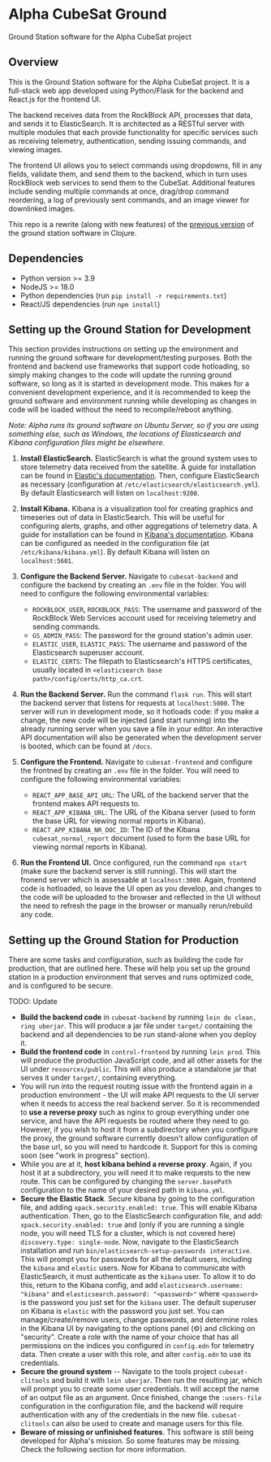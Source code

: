 # Alpha CubeSat Ground
Ground Station software for the Alpha CubeSat project

## Overview
This is the Ground Station software for the Alpha CubeSat project. It is a full-stack web app
developed using Python/Flask for the backend and React.js for the frontend UI.

The backend receives data from the RockBlock API, processes that data, and sends it to ElasticSearch. 
It is architected as a RESTful server with multiple modules that each provide functionality for specific services 
such as receiving telemetry, authentication, sending issuing commands, and viewing images. 

The frontend UI allows you to select commands using dropdowns, fill in any fields, validate them, 
and send them to the backend, which in turn uses RockBlock web services to send them to the CubeSat. 
Additional features include sending multiple commands at once, drag/drop command reordering, 
a log of previously sent commands, and an image viewer for downlinked images.

This repo is a rewrite (along with new features) of the [previous version](https://github.com/Alpha-CubeSat/Alpha-Cubesat-Ground-Clojure) 
of the ground station software in Clojure.

## Dependencies
- Python version >= 3.9
- NodeJS >= 18.0
- Python dependencies (run `pip install -r requirements.txt`)
- React/JS dependencies (run `npm install`)

## Setting up the Ground Station for Development
This section provides instructions on setting up the environment and running the ground software for development/testing purposes.
Both the frontend and backend use frameworks that support code hotloading, so simply making changes to the code will update
the running ground software, so long as it is started in development mode. This makes for a convenient development experience, 
and it is recommended to keep the ground software and environment running while developing as changes in code will be loaded 
without the need to recompile/reboot anything.

*Note: Alpha runs its ground software on Ubuntu Server, so if you are using something else, such as Windows, the locations of Elasticsearch and Kibana configuration files might be elsewhere.*

1. **Install ElasticSearch.**
ElasticSearch is what the ground system uses to store telemetry data received from the satellite. 
A guide for installation can be found in [Elastic's documentation](https://www.elastic.co/guide/en/elasticsearch/reference/current/install-elasticsearch.html). 
Then, configure ElasticSearch as necessary (configuration at `/etc/elasticsearch/elasticsearch.yml`). 
By default Elasticsearch will listen on `localhost:9200`.


2. **Install Kibana.**
Kibana is a visualization tool for creating graphics and timeseries out of data in ElasticSearch. 
This will be useful for configuring alerts, graphs, and other aggregations of telemetry data.
A guide for installation can be found in [Kibana's documentation](https://www.elastic.co/guide/en/kibana/current/install.html). 
Kibana can be configured as needed in the configuration file (at `/etc/kibana/kibana.yml`). 
By default Kibana will listen on `localhost:5601`.  


3. **Configure the Backend Server.**
Navigate to `cubesat-backend` and configure the backend by creating an `.env` file in the folder. You will need to configure the following environmental variables:
    - `ROCKBLOCK_USER`, `ROCKBLOCK_PASS`: The username and password of the RockBlock Web Services account used for receiving telemetry and sending commands.
    - `GS_ADMIN_PASS`: The password for the ground station's admin user.
    - `ELASTIC_USER`, `ELASTIC_PASS`: The username and password of the Elasticsearch superuser account.
    - `ELASTIC_CERTS`: The filepath to Elasticsearch's HTTPS certificates, usually located in `<elasticsearch base path>/config/certs/http_ca.crt`.

4. **Run the Backend Server.**
Run the command `flask run`. This will start the backend server that listens for requests at `localhost:5000`.
The server will run in development mode, so it hotloads code: if you make a change,
the new code will be injected (and start running) into the already running server when you save a file in your editor.
An interactive API documentation will also be generated when the development server is booted, which can be found at `/docs`.  


5. **Configure the Frontend.**
Navigate to `cubesat-frontend` and configure the frontned by creating an `.env` file in the folder. You will need to configure the following environmental variables:
    - `REACT_APP_BASE_API_URL`: The URL of the backend server that the frontend makes API requests to.
    - `REACT_APP_KIBANA_URL`: The URL of the Kibana server (used to form the base URL for viewing normal reports in Kibana).
    - `REACT_APP_KIBANA_NR_DOC_ID`: The ID of the Kibana `cubesat_normal_report` document (used to form the base URL for viewing normal reports in Kibana).

7. **Run the Frontend UI.**
Once configured, run the command `npm start` (make sure the backend server is still running).
This will start the fronend server which is assessable at `localhost:3000`.
Again, frontend code is hotloaded, so leave the UI open as you develop, and changes to the code will be uploaded to the browser and 
reflected in the UI without the need to refresh the page in the browser or manually rerun/rebuild any code.

## Setting up the Ground Station for Production
There are some tasks and configuration, such as building the code for production, that are outlined here. These will help you set up the ground station in a production environment that serves and runs optimized code, and is configured to be secure.

TODO: Update

- **Build the backend code** in `cubesat-backend` by running `lein do clean, ring uberjar`. This will produce a jar file under `target/` containing the backend and all dependencies to be run stand-alone when you deploy it.
- **Build the frontend code** in `control-frontend` by running `lein prod`. This will produce the production JavaScript code, and all other assets for the UI under `resources/public`. This will also produce a standalone jar that serves it under `target/`, containing everything.
- You will run into the request routing issue with the frontend again in a production environment - the UI will make API requests to the UI server when it needs to access the real backend server. So it is recommended to **use a reverse proxy** such as nginx to group everything under one service, and have the API requests be routed where they need to go. However, if you wish to host it from a subdirectory when you configure the proxy, the ground software currently doesn't allow configuration of the base url, so you will need to hardcode it. Support for this is coming soon (see "work in progress" section).
- While you are at it, **host kibana behind a reverse proxy**. Again, if you host it at a subdirectory, you will need it to make requests to the new route. This can be configured by changing the `server.basePath` configuration to the name of your desired path in `kibana.yml`.
- **Secure the Elastic Stack**. Secure kibana by going to the configuration file, and adding `xpack.security.enabled: true`. This will enable Kibana authentication. Then, go to the ElasticSearch configuration file, and add: `xpack.security.enabled: true` and (only if you are running a single node, you will need TLS for a cluster, which is not covered here) `discovery.type: single-node`. Now, navigate to the ElasticSearch installation and run `bin/elasticsearch-setup-passwords interactive`. This will prompt you for passwords for all the default users, including the `kibana` and `elastic` users. Now for Kibana to communicate with ElasticSearch, it must authenticate as the `kibana` user. To allow it to do this, return to the Kibana config, and add `elasticsearch.username: "kibana"` and `elasticsearch.password: "<password>"` where `<password>` is the password you just set for the `kibana` user.
The default superuser on Kibana is `elastic` with the password you just set. You can manage/create/remove users, change passwords, and determine roles in the Kibana UI by navigating to the options panel (⚙) and clicking on "security". Create a role with the name of your choice that has all permissions on the indices you configured in `config.edn` for telemetry data. Then create a user with this role, and alter `config.edn` to use its credentials. 
- **Secure the ground system** -- Navigate to the tools project `cubesat-clitools` and build it with `lein uberjar`. Then run the resulting jar, which will prompt you to create some user credentials. It will accept the name of an output file as an argument. Once finished, change the `:users-file` configuration in the configuration file, and the backend will require authentication with any of the credentials in the new file. `cubesat-clitools` can also be used to create and manage users for this file.
- **Beware of missing or unfinished features**. This software is still being developed for Alpha's mission. So some features may be missing. Check the following section for more information.
